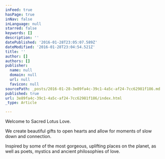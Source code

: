```yaml
---
inFeed: true
hasPage: true
inNav: false
inLanguage: null
starred: false
keywords: []
description: ''
datePublished: '2016-01-28T23:05:07.589Z'
dateModified: '2016-01-28T23:04:54.521Z'
title: ''
author: []
authors: []
publisher:
  name: null
  domain: null
  url: null
  favicon: null
sourcePath: _posts/2016-01-28-3e89fa4c-39c1-4a5c-af24-7cc62981f186.md
published: true
url: 3e89fa4c-39c1-4a5c-af24-7cc62981f186/index.html
_type: Article

---
```

Welcome to Sacred Lotus Love. 

We create beautiful gifts to open hearts and allow for moments of slow down and connection. 

Inspired by some of the most gorgeous, uplifting places on the planet, as well as poets, mystics and ancient philosophies of love.